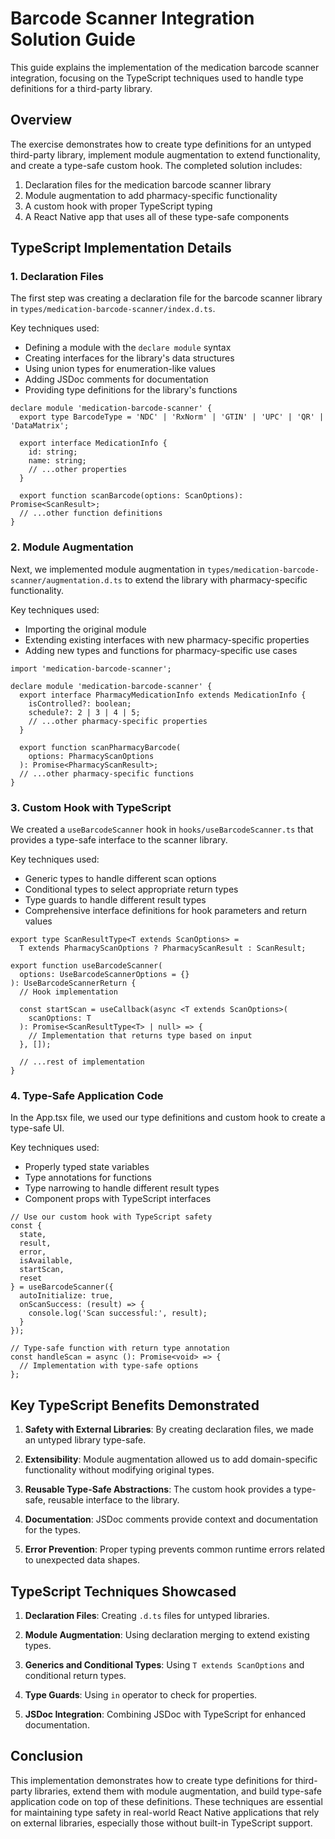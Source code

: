 # Barcode Scanner Integration Solution Guide

This guide explains the implementation of the medication barcode scanner integration, focusing on the TypeScript techniques used to handle type definitions for a third-party library.

## Overview

The exercise demonstrates how to create type definitions for an untyped third-party library, implement module augmentation to extend functionality, and create a type-safe custom hook. The completed solution includes:

1. Declaration files for the medication barcode scanner library
2. Module augmentation to add pharmacy-specific functionality
3. A custom hook with proper TypeScript typing
4. A React Native app that uses all of these type-safe components

## TypeScript Implementation Details

### 1. Declaration Files

The first step was creating a declaration file for the barcode scanner library in `types/medication-barcode-scanner/index.d.ts`.

Key techniques used:
- Defining a module with the `declare module` syntax
- Creating interfaces for the library's data structures
- Using union types for enumeration-like values
- Adding JSDoc comments for documentation
- Providing type definitions for the library's functions

```tsx
declare module 'medication-barcode-scanner' {
  export type BarcodeType = 'NDC' | 'RxNorm' | 'GTIN' | 'UPC' | 'QR' | 'DataMatrix';
  
  export interface MedicationInfo {
    id: string;
    name: string;
    // ...other properties
  }
  
  export function scanBarcode(options: ScanOptions): Promise<ScanResult>;
  // ...other function definitions
}
```

### 2. Module Augmentation

Next, we implemented module augmentation in `types/medication-barcode-scanner/augmentation.d.ts` to extend the library with pharmacy-specific functionality.

Key techniques used:
- Importing the original module
- Extending existing interfaces with new pharmacy-specific properties
- Adding new types and functions for pharmacy-specific use cases

```tsx
import 'medication-barcode-scanner';

declare module 'medication-barcode-scanner' {
  export interface PharmacyMedicationInfo extends MedicationInfo {
    isControlled?: boolean;
    schedule?: 2 | 3 | 4 | 5;
    // ...other pharmacy-specific properties
  }
  
  export function scanPharmacyBarcode(
    options: PharmacyScanOptions
  ): Promise<PharmacyScanResult>;
  // ...other pharmacy-specific functions
}
```

### 3. Custom Hook with TypeScript

We created a `useBarcodeScanner` hook in `hooks/useBarcodeScanner.ts` that provides a type-safe interface to the scanner library.

Key techniques used:
- Generic types to handle different scan options
- Conditional types to select appropriate return types
- Type guards to handle different result types
- Comprehensive interface definitions for hook parameters and return values

```tsx
export type ScanResultType<T extends ScanOptions> = 
  T extends PharmacyScanOptions ? PharmacyScanResult : ScanResult;

export function useBarcodeScanner(
  options: UseBarcodeScannerOptions = {}
): UseBarcodeScannerReturn {
  // Hook implementation
  
  const startScan = useCallback(async <T extends ScanOptions>(
    scanOptions: T
  ): Promise<ScanResultType<T> | null> => {
    // Implementation that returns type based on input
  }, []);
  
  // ...rest of implementation
}
```

### 4. Type-Safe Application Code

In the App.tsx file, we used our type definitions and custom hook to create a type-safe UI.

Key techniques used:
- Properly typed state variables
- Type annotations for functions
- Type narrowing to handle different result types
- Component props with TypeScript interfaces

```tsx
// Use our custom hook with TypeScript safety
const {
  state,
  result,
  error,
  isAvailable,
  startScan,
  reset
} = useBarcodeScanner({
  autoInitialize: true,
  onScanSuccess: (result) => {
    console.log('Scan successful:', result);
  }
});

// Type-safe function with return type annotation
const handleScan = async (): Promise<void> => {
  // Implementation with type-safe options
};
```

## Key TypeScript Benefits Demonstrated

1. **Safety with External Libraries**: By creating declaration files, we made an untyped library type-safe.

2. **Extensibility**: Module augmentation allowed us to add domain-specific functionality without modifying original types.

3. **Reusable Type-Safe Abstractions**: The custom hook provides a type-safe, reusable interface to the library.

4. **Documentation**: JSDoc comments provide context and documentation for the types.

5. **Error Prevention**: Proper typing prevents common runtime errors related to unexpected data shapes.

## TypeScript Techniques Showcased

1. **Declaration Files**: Creating `.d.ts` files for untyped libraries.

2. **Module Augmentation**: Using declaration merging to extend existing types.

3. **Generics and Conditional Types**: Using `T extends ScanOptions` and conditional return types.

4. **Type Guards**: Using `in` operator to check for properties.

5. **JSDoc Integration**: Combining JSDoc with TypeScript for enhanced documentation.

## Conclusion

This implementation demonstrates how to create type definitions for third-party libraries, extend them with module augmentation, and build type-safe application code on top of these definitions. These techniques are essential for maintaining type safety in real-world React Native applications that rely on external libraries, especially those without built-in TypeScript support. 